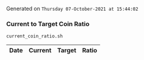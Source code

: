 Generated on `Thursday 07-October-2021 at 15:44:02`

### Current to Target Coin Ratio
`current_coin_ratio.sh`

Date|Current|Target|Ratio
---|---|---|---
